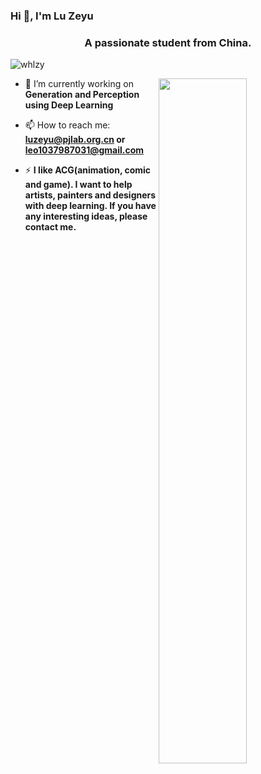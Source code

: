 ### Hi 👋, I'm Lu Zeyu
<h3 align="center">A passionate student from China.</h3>

<p align="left"> <img src="https://komarev.com/ghpvc/?username=whlzy&label=Profile%20views&color=0e75b6&style=flat" alt="whlzy" /> </p>
<img align="right" width="53%" src="https://github-readme-stats.vercel.app/api?username=whlzy&show_icons=true">

- 🔭 I’m currently working on **Generation and Perception using Deep Learning**

- 📫 How to reach me: **luzeyu@pjlab.org.cn or leo1037987031@gmail.com**

- ⚡ **I like ACG(animation, comic and game). I want to help artists, painters and designers with deep learning. If you have any interesting ideas, please contact me.**



